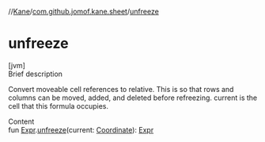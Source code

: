 //[Kane](../index.md)/[com.github.jomof.kane.sheet](index.md)/[unfreeze](unfreeze.md)



# unfreeze  
[jvm]  
Brief description  


Convert moveable cell references to relative. This is so that rows and columns can be moved, added, and deleted before refreezing. current is the cell that this formula occupies.

  
Content  
fun [Expr](../com.github.jomof.kane/-expr/index.md).[unfreeze](unfreeze.md)(current: [Coordinate](../com.github.jomof.kane/-coordinate/index.md)): [Expr](../com.github.jomof.kane/-expr/index.md)  



